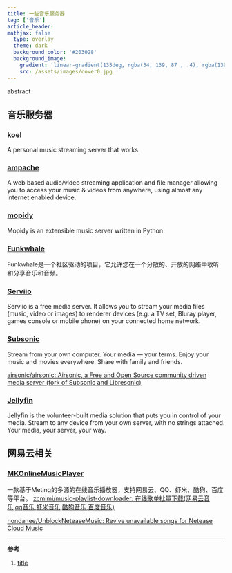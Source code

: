 ```yaml
---
title: 一些音乐服务器
tag: ['音乐']
article_header:
mathjax: false
  type: overlay
  theme: dark
  background_color: '#203028'
  background_image:
    gradient: 'linear-gradient(135deg, rgba(34, 139, 87 , .4), rgba(139, 34, 139, .4))'
    src: /assets/images/cover0.jpg
---
```


abstract

<!--more-->

## 音乐服务器

### [koel](https://github.com/koel/koel)

A personal music streaming server that works.

### [ampache](https://github.com/ampache/ampache)

A web based audio/video streaming application and file manager allowing you to access your music & videos from anywhere, using almost any internet enabled device.

### [mopidy](https://github.com/mopidy/mopidy)

Mopidy is an extensible music server written in Python

### [Funkwhale](https://funkwhale.audio/)

Funkwhale是一个社区驱动的项目，它允许您在一个分散的、开放的网络中收听和分享音乐和音频。

### [Serviio](https://serviio.org/)

Serviio is a free media server. It allows you to stream your media files (music, video or images) to renderer devices (e.g. a TV set, Bluray player, games console or mobile phone) on your connected home network.

### [Subsonic](http://www.subsonic.org/pages/index.jsp)
Stream from your own computer. Your media — your terms. Enjoy your music and movies everywhere. Share with family and friends.

[airsonic/airsonic: Airsonic, a Free and Open Source community driven media server (fork of Subsonic and Libresonic)](https://github.com/airsonic/airsonic)

### [Jellyfin](https://jellyfin.org/)
Jellyfin is the volunteer-built media solution that puts you in control of your media. Stream to any device from your own server, with no strings attached. Your media, your server, your way.

## 网易云相关

### [MKOnlineMusicPlayer](https://github.com/mengkunsoft/MKOnlineMusicPlayer)
一款基于Meting的多源的在线音乐播放器，支持网易云、QQ、虾米、酷狗、百度等平台。
[zcmimi/music-playlist-downloader: 在线歌单批量下载(网易云音乐,qq音乐,虾米音乐,酷狗音乐,百度音乐)](https://github.com/zcmimi/music-playlist-downloader)

[nondanee/UnblockNeteaseMusic: Revive unavailable songs for Netease Cloud Music](https://github.com/nondanee/UnblockNeteaseMusic)

---

**参考**
1. [title](url)
